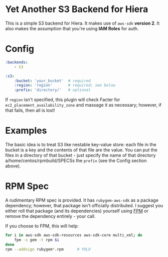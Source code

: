 # Yet Another S3 Backend for Hiera

This is a simple S3 backend for Hiera. It makes use of `aws-sdk` **version 2**.
It also makes the assumption that you're using **IAM Roles** for auth.

# Config

```yaml
:backends:
    - S3

:s3:
    :bucket: 'your_bucket'  # required
    :region: 'region'       # required; see below
    :prefix: 'directory/'   # optional
```

If `region` isn't specified, this plugin will check Facter for
`ec2_placement_availability_zone` and massage it as necessary; however, if that
fails, then all is lost!

# Examples

The basic idea is to treat S3 like nestable key-value store: each file in the
bucket is a key and the contents of that file are the value. You can put the
files in a directory of that bucket - just specify the name of that directory
a/home/centos/rpmbuild/SPECSs the `prefix` (see the Config section above).

# RPM Spec

A rudimentary RPM spec is provided.  It has `rubygem-aws-sdk` as a package
dependency; however, that package isn't officially distributed. I suggest you
either roll that package (and its dependencies) yourself using
[FPM](https://github.com/jordansissel/fpm) or remove the dependency entirely -
your call.

If you choose to FPM, this will help:
```bash
for i in aws-sdk aws-sdk-resources aws-sdk-core multi_xml; do
    fpm -s gem -t rpm $i
done
rpm --addsign rubygem*.rpm      # YOLO
```
